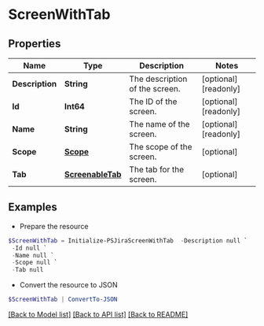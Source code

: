 # ScreenWithTab
## Properties

Name | Type | Description | Notes
------------ | ------------- | ------------- | -------------
**Description** | **String** | The description of the screen. | [optional] [readonly] 
**Id** | **Int64** | The ID of the screen. | [optional] [readonly] 
**Name** | **String** | The name of the screen. | [optional] [readonly] 
**Scope** | [**Scope**](Scope.md) | The scope of the screen. | [optional] 
**Tab** | [**ScreenableTab**](ScreenableTab.md) | The tab for the screen. | [optional] 

## Examples

- Prepare the resource
```powershell
$ScreenWithTab = Initialize-PSJiraScreenWithTab  -Description null `
 -Id null `
 -Name null `
 -Scope null `
 -Tab null
```

- Convert the resource to JSON
```powershell
$ScreenWithTab | ConvertTo-JSON
```

[[Back to Model list]](../README.md#documentation-for-models) [[Back to API list]](../README.md#documentation-for-api-endpoints) [[Back to README]](../README.md)

